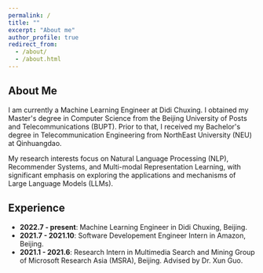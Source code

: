 ```yaml
---
permalink: /
title: ""
excerpt: "About me"
author_profile: true
redirect_from: 
  - /about/
  - /about.html
---
```

About Me
---
I am currently a Machine Learning Engineer at Didi Chuxing. I obtained my Master's degree in Computer Science from the Beijing University of Posts and Telecommunications (BUPT). Prior to that, I received my Bachelor's degree in Telecommunication Engineering from NorthEast University (NEU) at Qinhuangdao.

My research interests focus on Natural Language Processing (NLP), Recommender Systems, and Multi-modal Representation Learning, with significant emphasis on exploring the applications and mechanisms of Large Language Models (LLMs).

Experience
---
- **2022.7 - present**: Machine Learning Engineer in Didi Chuxing, Beijing. 
- **2021.7 - 2021.10**: Software Developement Engineer Intern in Amazon, Beijing.
- **2021.1 - 2021.6**: Research Intern in Multimedia Search and Mining Group of Microsoft Research Asia (MSRA), Beijing. Advised by Dr. Xun Guo. 
